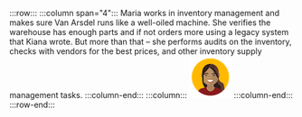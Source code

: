 :::row:::
  :::column span="4":::
     Maria works in inventory management and makes sure Van Arsdel runs like a well-oiled machine. She verifies the warehouse has enough parts and if not orders more using a legacy system that Kiana wrote. But more than that – she performs audits on the inventory, checks with vendors for the best prices, and other inventory supply management tasks.
  :::column-end:::
  :::column:::
    ![Cartoon depiction of Maria.](../../shared/media/maria.png)
  :::column-end:::
:::row-end:::